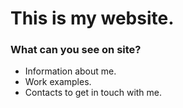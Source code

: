 # This is my website.

### What can you see on site?
- Information about me.
- Work examples.
- Contacts to get in touch with me.
